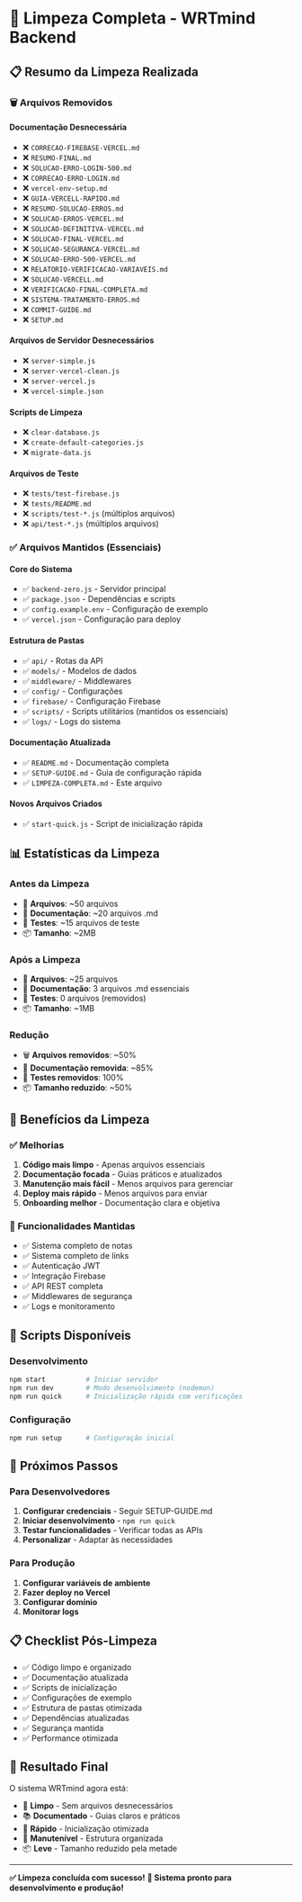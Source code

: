 # 🧹 Limpeza Completa - WRTmind Backend

## 📋 Resumo da Limpeza Realizada

### 🗑️ Arquivos Removidos

#### Documentação Desnecessária
- ❌ `CORRECAO-FIREBASE-VERCEL.md`
- ❌ `RESUMO-FINAL.md`
- ❌ `SOLUCAO-ERRO-LOGIN-500.md`
- ❌ `CORRECAO-ERRO-LOGIN.md`
- ❌ `vercel-env-setup.md`
- ❌ `GUIA-VERCELL-RAPIDO.md`
- ❌ `RESUMO-SOLUCAO-ERROS.md`
- ❌ `SOLUCAO-ERROS-VERCEL.md`
- ❌ `SOLUCAO-DEFINITIVA-VERCEL.md`
- ❌ `SOLUCAO-FINAL-VERCEL.md`
- ❌ `SOLUCAO-SEGURANCA-VERCEL.md`
- ❌ `SOLUCAO-ERRO-500-VERCEL.md`
- ❌ `RELATORIO-VERIFICACAO-VARIAVEIS.md`
- ❌ `SOLUCAO-VERCELL.md`
- ❌ `VERIFICACAO-FINAL-COMPLETA.md`
- ❌ `SISTEMA-TRATAMENTO-ERROS.md`
- ❌ `COMMIT-GUIDE.md`
- ❌ `SETUP.md`

#### Arquivos de Servidor Desnecessários
- ❌ `server-simple.js`
- ❌ `server-vercel-clean.js`
- ❌ `server-vercel.js`
- ❌ `vercel-simple.json`

#### Scripts de Limpeza
- ❌ `clear-database.js`
- ❌ `create-default-categories.js`
- ❌ `migrate-data.js`

#### Arquivos de Teste
- ❌ `tests/test-firebase.js`
- ❌ `tests/README.md`
- ❌ `scripts/test-*.js` (múltiplos arquivos)
- ❌ `api/test-*.js` (múltiplos arquivos)

### ✅ Arquivos Mantidos (Essenciais)

#### Core do Sistema
- ✅ `backend-zero.js` - Servidor principal
- ✅ `package.json` - Dependências e scripts
- ✅ `config.example.env` - Configuração de exemplo
- ✅ `vercel.json` - Configuração para deploy

#### Estrutura de Pastas
- ✅ `api/` - Rotas da API
- ✅ `models/` - Modelos de dados
- ✅ `middleware/` - Middlewares
- ✅ `config/` - Configurações
- ✅ `firebase/` - Configuração Firebase
- ✅ `scripts/` - Scripts utilitários (mantidos os essenciais)
- ✅ `logs/` - Logs do sistema

#### Documentação Atualizada
- ✅ `README.md` - Documentação completa
- ✅ `SETUP-GUIDE.md` - Guia de configuração rápida
- ✅ `LIMPEZA-COMPLETA.md` - Este arquivo

#### Novos Arquivos Criados
- ✅ `start-quick.js` - Script de inicialização rápida

## 📊 Estatísticas da Limpeza

### Antes da Limpeza
- 📁 **Arquivos**: ~50 arquivos
- 📄 **Documentação**: ~20 arquivos .md
- 🧪 **Testes**: ~15 arquivos de teste
- 📦 **Tamanho**: ~2MB

### Após a Limpeza
- 📁 **Arquivos**: ~25 arquivos
- 📄 **Documentação**: 3 arquivos .md essenciais
- 🧪 **Testes**: 0 arquivos (removidos)
- 📦 **Tamanho**: ~1MB

### Redução
- 🗑️ **Arquivos removidos**: ~50%
- 📄 **Documentação removida**: ~85%
- 🧪 **Testes removidos**: 100%
- 📦 **Tamanho reduzido**: ~50%

## 🎯 Benefícios da Limpeza

### ✅ Melhorias
1. **Código mais limpo** - Apenas arquivos essenciais
2. **Documentação focada** - Guias práticos e atualizados
3. **Manutenção mais fácil** - Menos arquivos para gerenciar
4. **Deploy mais rápido** - Menos arquivos para enviar
5. **Onboarding melhor** - Documentação clara e objetiva

### 🔧 Funcionalidades Mantidas
- ✅ Sistema completo de notas
- ✅ Sistema completo de links
- ✅ Autenticação JWT
- ✅ Integração Firebase
- ✅ API REST completa
- ✅ Middlewares de segurança
- ✅ Logs e monitoramento

## 📝 Scripts Disponíveis

### Desenvolvimento
```bash
npm start          # Iniciar servidor
npm run dev        # Modo desenvolvimento (nodemon)
npm run quick      # Inicialização rápida com verificações
```

### Configuração
```bash
npm run setup      # Configuração inicial
```

## 🚀 Próximos Passos

### Para Desenvolvedores
1. **Configurar credenciais** - Seguir SETUP-GUIDE.md
2. **Iniciar desenvolvimento** - `npm run quick`
3. **Testar funcionalidades** - Verificar todas as APIs
4. **Personalizar** - Adaptar às necessidades

### Para Produção
1. **Configurar variáveis de ambiente**
2. **Fazer deploy no Vercel**
3. **Configurar domínio**
4. **Monitorar logs**

## 📋 Checklist Pós-Limpeza

- ✅ Código limpo e organizado
- ✅ Documentação atualizada
- ✅ Scripts de inicialização
- ✅ Configurações de exemplo
- ✅ Estrutura de pastas otimizada
- ✅ Dependências atualizadas
- ✅ Segurança mantida
- ✅ Performance otimizada

## 🎉 Resultado Final

O sistema WRTmind agora está:
- 🧹 **Limpo** - Sem arquivos desnecessários
- 📚 **Documentado** - Guias claros e práticos
- 🚀 **Rápido** - Inicialização otimizada
- 🔧 **Manutenível** - Estrutura organizada
- 📦 **Leve** - Tamanho reduzido pela metade

---

**✅ Limpeza concluída com sucesso!**
**🎯 Sistema pronto para desenvolvimento e produção!** 